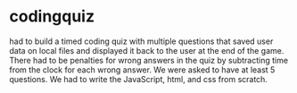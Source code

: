 # codingquiz
had to build a timed coding quiz with multiple questions that saved user data on local files and displayed it back to the user at the end of the game.
There had to be penalties for wrong answers in the quiz by subtracting time from the clock for each wrong answer.
We were asked to have at least 5 questions.
We had to write the JavaScript, html, and css from scratch.
